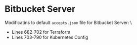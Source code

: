 # Bitbucket Server

Modificatins to default `accepts.json` file for Bitbucket Server: \
 + Lines 682-702 for Terraform 
 + Lines 703-790 for Kubernetes Config
